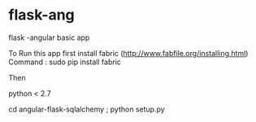 # flask-ang
flask -angular basic app

To Run this app first  install fabric   (http://www.fabfile.org/installing.html)
Command : sudo pip install fabric


Then
 
python < 2.7


cd angular-flask-sqlalchemy ;  python setup.py <IP address >  <user name> <key file> 
